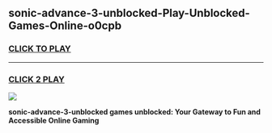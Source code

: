 
## sonic-advance-3-unblocked-Play-Unblocked-Games-Online-o0cpb
<h3>
<a href="https://premium76.site?title=sonic-advance-3-unblocked&ref=25A">CLICK TO PLAY</a></h3>
<hr>

<h3>
<a href="https://premium76.site?title=sonic-advance-3-unblocked&ref=25A">CLICK 2 PLAY</a>
  
</h3>

<a href="https://premium76.site?title=sonic-advance-3-unblocked&ref=25A"><img src="https://clearcache.store/games.png"></a>


**sonic-advance-3-unblocked games unblocked: Your Gateway to Fun and Accessible Online Gaming**
